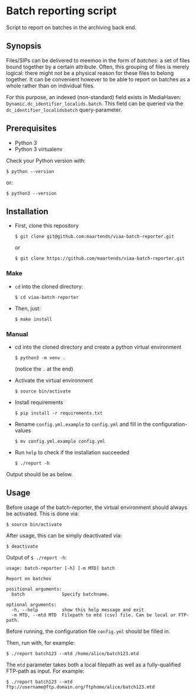 # Batch reporting script

Script to report on batches in the archiving back end.

## Synopsis

Files/SIPs can be delivered to meemoo in the form of _batches_: a set of files
bound together by a certain attribute. Often, this grouping of files is merely
logical: there might not be a physical reason for these files to belong
together. It can be convenient however to be able to report on batches as a
whole rather than on individual files.

For this purpose, an indexed (non-standard) field exists in MediaHaven:
`Dynamic.dc_identifier_localids.batch`. This field can be queried via the
`dc_identifier_localidsbatch` query-parameter.

## Prerequisites

- Python 3
- Python 3 virtualenv

Check your Python version with:

    $ python --version

or:

    $ python3 --version

## Installation

- First, clone this repository

      $ git clone git@github.com:maartends/viaa-batch-reporter.git

  or

      $ git clone https://github.com/maartends/viaa-batch-reporter.git

### Make

- `cd` into the cloned directory:

      $ cd viaa-batch-reporter

- Then, just:

      $ make install

### Manual

- cd into the cloned directory and create a python virtual environment

      $ python3 -m venv .

    (notice the `.` at the end)

- Activate the virtual environment

      $ source bin/activate

- Install requirements

      $ pip install -r requirements.txt

- Rename `config.yml.example` to `config.yml` and fill in the
  configuration-values

      $ mv config.yml.example config.yml

- Run `help` to check if the installation succeeded

      $ ./report -h

Output should be as below.

## Usage

Before usage of the batch-reporter, the virtual environment should always be
activated. This is done via:

    $ source bin/activate

After usage, this can be simply deactivated via:

    $ deactivate

Output of `$ ./report -h`:

```
usage: batch-reporter [-h] [-m MTD] batch

Report on batches

positional arguments:
  batch              Specify batchname.

optional arguments:
  -h, --help         show this help message and exit
  -m MTD, --mtd MTD  Filepath to mtd (csv) file. Can be local or FTP-path.
```

Before running, the configuration file `config.yml` should be filled in.

Then, run with, for example:

    $ ./report batch123 --mtd /home/alice/batch123.mtd

The `mtd` parameter takes both a local filepath as well as a fully-qualified
FTP-path as input. For example:

    $ ./report batch123 --mtd ftp://username@ftp.domain.org/ftphome/alice/batch123.mtd

